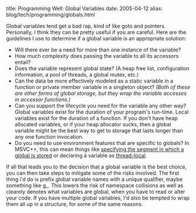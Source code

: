 title: Programming Well: Global Variables
date: 2005-04-12
alias: blog/tech/programming/globals.html


Global variables tend get a bad rap, kind of like goto and pointers.
Personally, I think they can be pretty useful if you are careful.
Here are the guidelines I use to determine if a global variable
is an appropriate solution:

* Will there ever be a need for more than one instance of the variable? 
* How much complexity does passing the variable to all its accessors entail? 
* Does the variable represent global state? (A heap free list, configuration information, a pool of threads, a global mutex, etc.) 
* Can the data be more effectively modeled as a static variable in a function or private member variable in a singleton object? <i>(Both of these are other forms of global storage, but they wrap the variable accesses in accessor functions.)</i>
* Can you support the lifecycle you need for the variable any other way? Global variables exist for the duration of your program's run-time. Local variables exist for the duration of a function. If you don't have heap allocated variables, or if your heap allocator sucks, then a global variable might be the best way to get to storage that lasts longer than any one function invocation.
* Do you need to use environment features that are specific to globals? In MSVC++, this can mean things like <a href="http://www.thecodeproject.com/dll/data_seg_share.asp"> specifying the segment in which a global is stored</a> or declaring a variable as <a href="http://msdn.microsoft.com/library/default.asp?url=/library/en-us/vclang/html/_pluslang_the_thread_attribute.asp">thread-local</a>. 

If all that leads you to the decision that a global variable is the
best choice, you can then take steps to mitigate some of the risks
involved.  The first thing i'd do is prefix global variable names with
a unique qualifier, maybe something like g_.  This lowers the risk of
namespace collisions as well as clearely denotes what variables are
global, when you have to read or alter your code. If you have multiple
global variables, I'd also be tempted to wrap them all up in a
structure, for some of the same reasons.
